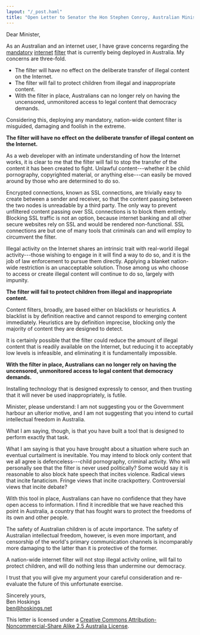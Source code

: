 ```yaml
---
layout: "/_post.haml"
title: "Open Letter to Senator the Hon Stephen Conroy, Australian Minister for Broadband, Communications and the Digital Economy"
---
```


Dear Minister,

As an Australian and an internet user, I have grave concerns regarding the [mandatory][ref1] [internet][ref2] [filter][ref3] that is currently being deployed in Australia. My concerns are three-fold.

[ref1]: http://www.theage.com.au/technology/technology-news/internet-censorship-plan-gets-the-green-light-20091215-ktzc.html
[ref2]: http://arstechnica.com/news.ars/post/20081016-net-filters-required-for-all-australians-no-opt-out.html
[ref3]: http://www.somebodythinkofthechildren.com/no-opt-out-from-isp-filtering-two-black-lists-and-you-can-only-opt-out-from-one/

- The filter will have no effect on the deliberate transfer of illegal content on the Internet.
- The filter will fail to protect children from illegal and inappropriate content.
- With the filter in place, Australians can no longer rely on having the uncensored, unmonitored access to legal content that democracy demands.

Considering this, deploying any mandatory, nation-wide content filter is misguided, damaging and foolish in the extreme.

__The filter will have no effect on the deliberate transfer of illegal content on the Internet.__

As a web developer with an intimate understanding of how the Internet works, it is clear to me that the filter will fail to stop the transfer of the content it has been created to fight. Unlawful content---whether it be child pornography, copyrighted material, or anything else---can easily be moved around by those who are determined to do so.

Encrypted connections, known as SSL connections, are trivially easy to create between a sender and receiver, so that the content passing between the two nodes is unreadable by a third party. The only way to prevent unfiltered content passing over SSL connections is to block them entirely. Blocking SSL traffic is not an option, because internet banking and all other secure websites rely on SSL and would be rendered non-functional. SSL connections are but one of many tools that criminals can and will employ to circumvent the filter.

Illegal activity on the Internet shares an intrinsic trait with real-world illegal activity---those wishing to engage in it will find a way to do so, and it is the job of law enforcement to pursue them directly. Applying a blanket nation-wide restriction is an unacceptable solution. Those among us who choose to access or create illegal content will continue to do so, largely with impunity.

__The filter will fail to protect children from illegal and inappropriate content.__

Content filters, broadly, are based either on blacklists or heuristics. A blacklist is by definition reactive and cannot respond to emerging content immediately. Heuristics are by definition imprecise, blocking only the majority of content they are designed to detect.

It is certainly possible that the filter could reduce the amount of illegal content that is readily available on the Internet, but reducing it to acceptably low levels is infeasible, and eliminating it is fundamentally impossible.


__With the filter in place, Australians can no longer rely on having the uncensored, unmonitored access to legal content that democracy demands.__

Installing technology that is designed expressly to censor, and then trusting that it will never be used inappropriately, is futile.

Minister, please understand: I am not suggesting you or the Government harbour an ulterior motive, and I am not suggesting that you intend to curtail intellectual freedom in Australia.

What I am saying, though, is that you have built a tool that is designed to perform exactly that task.

What I am saying is that you have brought about a situation where such an eventual curtailment is inevitable. You may intend to block only content that we all agree is defenceless---child pornography, criminal activity. Who will personally see that the filter is never used politically? Some would say it is reasonable to also block hate speech that incites violence. Radical views that incite fanaticism. Fringe views that incite crackpottery. Controversial views that incite debate?

With this tool in place, Australians can have no confidence that they have open access to information. I find it incredible that we have reached this point in Australia, a country that has fought wars to protect the freedoms of its own and other people.


The safety of Australian children is of acute importance. The safety of Australian intellectual freedom, however, is even more important, and censorship of the world's primary communication channels is incomparably more damaging to the latter than it is protective of the former.

A nation-wide internet filter will not stop illegal activity online, will fail to protect children, and will do nothing less than undermine our democracy.

I trust that you will give my argument your careful consideration and re-evaluate the future of this unfortunate exercise.

Sincerely yours,  
Ben Hoskings  
[ben@hoskings.net](mailto:ben@hoskings.net)

This letter is licensed under a [Creative Commons Attribution-Noncommercial-Share Alike 2.5 Australia License](http://creativecommons.org/licenses/by-nc-sa/2.5/au/).


